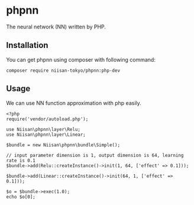 # phpnn
The neural network (NN) written by PHP.

## Installation
You can get phpnn using composer with following command:

```
composer require niisan-tokyo/phpnn:php-dev
```

## Usage
We can use NN function approximation with php easily.

```
<?php
require('vendor/autoload.php');

use Niisan\phpnn\layer\Relu;
use Niisan\phpnn\layer\Linear;

$bundle = new Niisan\phpnn\bundle\Simple();

// input parameter dimension is 1, output dimension is 64, learning rate is 0.1
$bundle->add(Relu::createInstance()->init(1, 64, ['effect' => 0.1]));

$bundle->add(Linear::createInstance()->init(64, 1, ['effect' => 0.1]));

$o = $bundle->exec(1.0);
echo $o[0];
```

